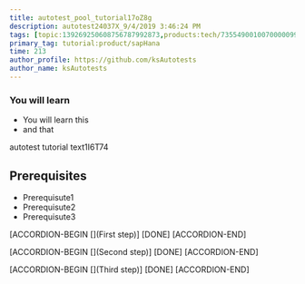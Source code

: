 ```yaml
---
title: autotest_pool_tutorial17oZ8g
description: autotest24037X_9/4/2019 3:46:24 PM
tags: [topic:139269250608756787992873,products:tech/73554900100700000996,tutorial:experience/advanced]
primary_tag: tutorial:product/sapHana
time: 213
author_profile: https://github.com/ksAutotests
author_name: ksAutotests
---
```

### You will learn
- You will learn this
- and that

autotest tutorial text1I6T74

## Prerequisites
- Prerequisute1
- Prerequisute2
- Prerequisute3

[ACCORDION-BEGIN [](First step)]
[DONE]
[ACCORDION-END]

[ACCORDION-BEGIN [](Second step)]
[DONE]
[ACCORDION-END]

[ACCORDION-BEGIN [](Third step)]
[DONE]
[ACCORDION-END]

